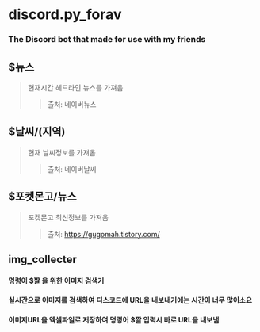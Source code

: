 # discord.py_forav

### The Discord bot that made for use with my friends

## $뉴스

> 현재시간 헤드라인 뉴스를 가져옴
>
> > 출처: 네이버뉴스

## $날씨/(지역)

> 현재 날씨정보를 가져옴
>
> > 출처: 네이버날씨

## $포켓몬고/뉴스

> 포켓몬고 최신정보를 가져옴
>
> > 출처: https://gugomah.tistory.com/

## img_collecter

#### 명령어 $짤 을 위한 이미지 검색기

#### 실시간으로 이미지를 검색하여 디스코드에 URL을 내보내기에는 시간이 너무 많이소요

#### 이미지URL을 엑셀파일로 저장하여 명령어 $짤 입력시 바로 URL을 내보냄
